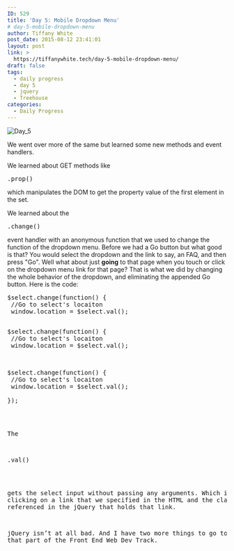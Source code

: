 ```yaml
---
ID: 529
title: 'Day 5: Mobile Dropdown Menu'
# day-5-mobile-dropdown-menu
author: Tiffany White
post_date: 2015-08-12 23:41:01
layout: post
link: >
  https://tiffanywhite.tech/day-5-mobile-dropdown-menu/
draft: false
tags:
  - daily progress
  - day 5
  - jquery
  - Treehouse
categories:
  - Daily Progress
---
```

<img class=" aligncenter" src="http://helloburgh.me/wp-content/uploads/2015/08/wpid-Screenshot-2015-08-12-17.55.12.png" alt="Day_5" />

We went over more of the same but learned some new methods and event handlers.

We learned about GET methods like

<pre class="lang:javascript decode:1 " >.prop()</pre>

which manipulates the DOM to get the property value of the first element in the set.

We learned about the

<pre class="lang:javascript decode:1 " >.change()</pre>

event handler with an anonymous function that we used to change the function of the dropdown menu. Before we had a Go button but what good is that? You would select the dropdown and the link to say, an FAQ, and then press "Go". Well what about just <strong>going</strong> to that page when you touch or click on the dropdown menu link for that page? That is what we did by changing the whole behavior of the dropdown, and eliminating the appended Go button. Here is the code:



<pre class="lang:javascript decode:1 " >$select.change(function() {
 //Go to select's locaiton
 window.location = $select.val();

<pre class="lang:javascript decode:1 " >$select.change(function() {
 //Go to select's locaiton
 window.location = $select.val();


<pre class="lang:javascript decode:1 " >$select.change(function() {
 //Go to select's locaiton
 window.location = $select.val();

});</pre>

The

<pre class="lang:javascript decode:1 " >.val()</pre>

gets the select input without passing any arguments. Which is just clicking on a link that we specified in the HTML and the class we referenced in the jQuery that holds that link.

jQuery isn’t at all bad. And I have two more things to go to complete that part of the Front End Web Dev Track.